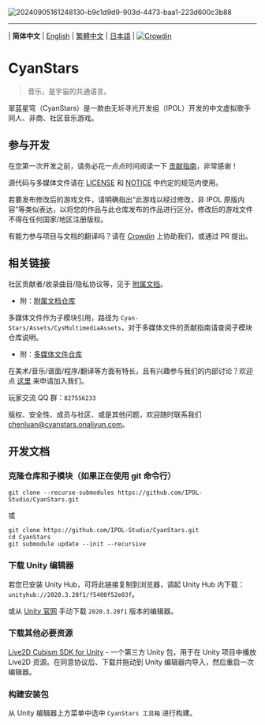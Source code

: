 ![20240905161248130-b9c1d9d9-903d-4473-baa1-223d600c3b88](https://github.com/user-attachments/assets/263705de-58e3-41be-b792-75218b15d8a1)

---

\| **简体中文** | [English](README_en.md) | [繁體中文](README_zh-Hant.md) | [日本語](README_ja.md) | [![Crowdin](https://badges.crowdin.net/cyanstars/localized.svg)](https://crowdin.com/project/cyanstars)

# CyanStars

> 音乐，是宇宙的共通语言。

翠蓝星穹（CyanStars）是一款由无圻寻光开发组（IPOL）开发的中文虚拟歌手同人、非商、社区音乐游戏。

## 参与开发

在您第一次开发之前，请务必花一点点时间阅读一下 [贡献指南](CONTRIBUTING.md)，非常感谢！

源代码与多媒体文件请在 [LICENSE](LICENSE) 和 [NOTICE](NOTICE) 中约定的规范内使用。

若要发布修改后的游戏文件，请明确指出“此游戏以经过修改，非 IPOL 原版内容”等类似表达，以将您的作品与此仓库发布的作品进行区分。修改后的游戏文件不得在任何国家/地区注册版权。

有能力参与项目与文档的翻译吗？请在 [Crowdin](https://zh.crowdin.com/project/cyanstars) 上协助我们，或通过 PR 提出。

## 相关链接

社区贡献者/收录曲目/隐私协议等，见于 [附属文档](https://ipol-studio.github.io/CyanStars_Docs/)。

- 附：[附属文档仓库](https://github.com/IPOL-Studio/CyanStars_Docs)

多媒体文件作为子模块引用，路径为 `Cyan-Stars/Assets/CysMultimediaAssets`，对于多媒体文件的贡献指南请查阅子模块仓库说明。

- 附：[多媒体文件仓库](https://github.com/IPOL-Studio/CyanStarsMultimediaAssets)

在美术/音乐/谱面/程序/翻译等方面有特长，且有兴趣参与我们的内部讨论？欢迎点 [这里](http://chenluan.mikecrm.com/JeKq3DU) 来申请加入我们。

玩家交流 QQ 群：`827556233`

版权、安全性、成员与社区、或是其他问题，欢迎随时联系我们 <chenluan@cyanstars.onaliyun.com>。

## 开发文档

### 克隆仓库和子模块（如果正在使用 git 命令行）

```
git clone --recurse-submodules https://github.com/IPOL-Studio/CyanStars.git
```

或

```
git clone https://github.com/IPOL-Studio/CyanStars.git
cd CyanStars
git submodule update --init --recursive
```

### 下载 Unity 编辑器

若您已安装 Unity Hub，可将此链接复制到浏览器，调起 Unity Hub 内下载：`unityhub://2020.3.28f1/f5400f52e03f`。

或从 [Unity 官网](https://unity3d.com/get-unity/download/archive) 手动下载 `2020.3.28f1` 版本的编辑器。

### 下载其他必要资源

[Live2D Cubism SDK for Unity](https://www.live2d.com/zh-CHS/sdk/download/unity/) - 一个第三方 Unity 包，用于在 Unity 项目中播放 Live2D 资源。在同意协议后、下载并拖动到 Unity 编辑器内导入，然后重启一次编辑器。

### 构建安装包

从 Unity 编辑器上方菜单中选中 `CyanStars 工具箱` 进行构建。
